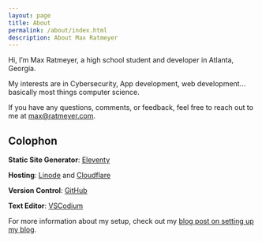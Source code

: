```yaml
---
layout: page
title: About
permalink: /about/index.html
description: About Max Ratmeyer
---
```


Hi, I’m Max Ratmeyer, a high school student and developer in Atlanta, Georgia.

My interests are in Cybersecurity, App development, web development… basically most things computer science.

If you have any questions, comments, or feedback, feel free to reach out to me at <max@ratmeyer.com>.

## Colophon

**Static Site Generator**: [Eleventy](https://www.11ty.dev/)

**Hosting**: [Linode](https://www.linode.com/) and [Cloudflare](https://www.cloudflare.com/)

**Version Control**: [GitHub](https://github.com/MaxRatmeyer/maxratmeyer-web/)

**Text Editor**: [VSCodium](https://vscodium.com/)

For more information about my setup, check out my [blog post on setting up my blog](/blog/building-my-new-blog/).